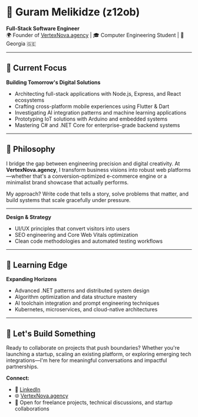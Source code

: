 # 👋 Guram Melikidze (z12ob)

**Full-Stack Software Engineer**  
🌍 Founder of [VertexNova.agency](https://vertexnova.agency) | 🎓 Computer Engineering Student | 📍 Georgia 🇬🇪

---

## 🎯 Current Focus

**Building Tomorrow's Digital Solutions**
- Architecting full-stack applications with Node.js, Express, and React ecosystems
- Crafting cross-platform mobile experiences using Flutter & Dart
- Investigating AI integration patterns and machine learning applications
- Prototyping IoT solutions with Arduino and embedded systems
- Mastering C# and .NET Core for enterprise-grade backend systems

---

## 💭 Philosophy

I bridge the gap between engineering precision and digital creativity. At **VertexNova.agency**, I transform business visions into robust web platforms—whether that's a conversion-optimized e-commerce engine or a minimalist brand showcase that actually performs.

My approach? Write code that tells a story, solve problems that matter, and build systems that scale gracefully under pressure.

---

**Design & Strategy**
- UI/UX principles that convert visitors into users
- SEO engineering and Core Web Vitals optimization
- Clean code methodologies and automated testing workflows

---

## 🌱 Learning Edge

**Expanding Horizons**
- Advanced .NET patterns and distributed system design
- Algorithm optimization and data structure mastery
- AI toolchain integration and prompt engineering techniques
- Kubernetes, microservices, and cloud-native architectures

---

## 🤝 Let's Build Something

Ready to collaborate on projects that push boundaries? Whether you're launching a startup, scaling an existing platform, or exploring emerging tech integrations—I'm here for meaningful conversations and impactful partnerships.

**Connect:**
- 💼 [LinkedIn](https://www.linkedin.com/in/guram-melikidze/)  
- 🌐 [VertexNova.agency](https://vertexnova.agency/)  
- 💬 Open for freelance projects, technical discussions, and startup collaborations
